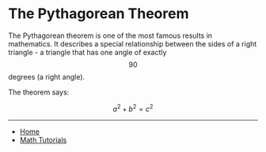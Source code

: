 # The Pythagorean Theorem

The Pythagorean theorem is one of the most famous results in mathematics. It describes a special
relationship between the sides of a right triangle - a triangle that has one angle of exactly $$90$$ degrees (a right angle).

The theorem says:

$$
a^2 + b^2 = c^2
$$

---

- [Home](./../../README.md)
- [Math Tutorials](./../tutorials.md)